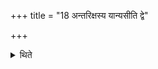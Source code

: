 +++
title = "18 अन्तरिक्षस्य यान्यसीति द्वे"

+++

<details><summary>थिते</summary>

18. With antarikṣasya yānyasi he places the two Saṁyānī (Going-) bricks.   

[^1]: TS IV.4.6.g-h. 2. Cp. XVI.24.8.  
</details>
